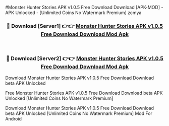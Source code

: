 #Monster Hunter Stories APK v1.0.5 Free Download Download [APK-MOD] - APK Unlocked - [Unlimited Coins No Watermark Premium] zcmya



<div align="center">

<h3>🔴 Download [Server1] 👉👉 <a href="https://momento.my/?title=Monster_Hunter_Stories_APK_v1.0.5_Free_Download_Download">Monster Hunter Stories APK v1.0.5 Free Download Download Mod Apk</a></h3><br>

<h3>🔴 Download [Server2] 👉👉 <a href="https://momento.my/?title=Monster_Hunter_Stories_APK_v1.0.5_Free_Download_Download">Monster Hunter Stories APK v1.0.5 Free Download Download Mod Apk</a></h3>
</div>



Download Monster Hunter Stories APK v1.0.5 Free Download Download beta APK Unlocked

Free Monster Hunter Stories APK v1.0.5 Free Download Download beta APK Unlocked [Unlimited Coins No Watermark Premium]

Download Monster Hunter Stories APK v1.0.5 Free Download Download beta APK Unlocked [Unlimited Coins No Watermark Premium] Mod For Android
